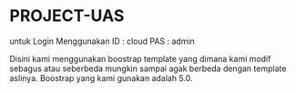 # PROJECT-UAS

untuk Login Menggunakan 
ID : cloud
PAS : admin

Disini kami menggunakan boostrap template yang dimana kami modif sebagus atau seberbeda mungkin sampai agak berbeda dengan template aslinya.
Boostrap yang kami gunakan adalah 5.0.
